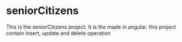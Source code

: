 # seniorCitizens
This is the seniorCitizens project. It is the made in angular. this project contain insert, update and delete operation
